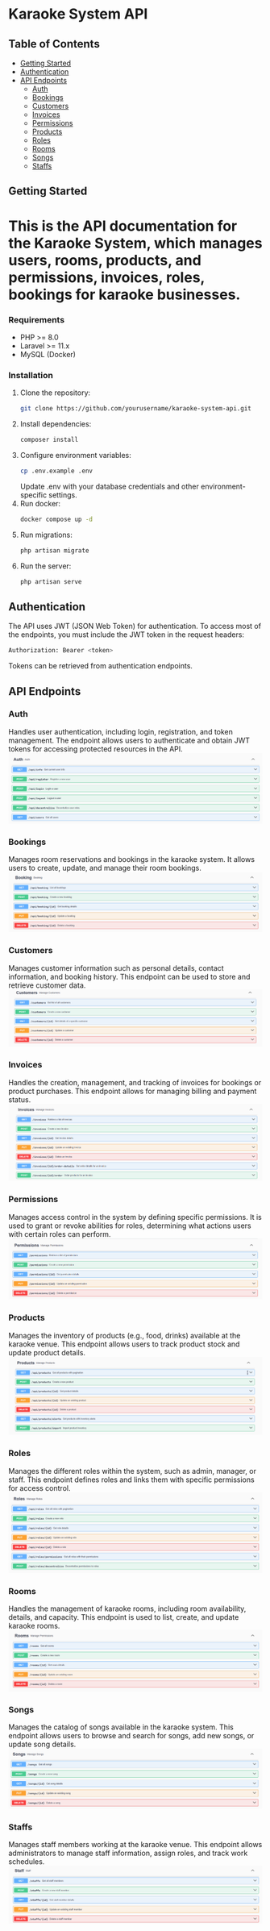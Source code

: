 # Karaoke System API

## Table of Contents
- [Getting Started](#getting-started)
- [Authentication](#authentication)
- [API Endpoints](#api-endpoints)
  - [Auth](#auth)
  - [Bookings](#bookings)
  - [Customers](#customers)
  - [Invoices](#invoices)
  - [Permissions](#permissions)
  - [Products](#products)
  - [Roles](#roles)
  - [Rooms](#rooms)
  - [Songs](#songs)
  - [Staffs](#staffs)

## Getting Started
# This is the API documentation for the **Karaoke System**, which manages users, rooms, products, and permissions, invoices, roles, bookings for karaoke businesses.
### Requirements
- PHP >= 8.0
- Laravel >= 11.x
- MySQL (Docker)

### Installation
1. Clone the repository:
   ```bash
   git clone https://github.com/yourusername/karaoke-system-api.git

2. Install dependencies:
   ```bash
   composer install
3. Configure environment variables:
   ```bash
   cp .env.example .env
   ```
   Update .env with your database credentials and other environment-specific settings.
4. Run docker:
   ```bash
   docker compose up -d
   ```
5. Run migrations:
   ```bash
   php artisan migrate
6. Run the server:
   ```bash
   php artisan serve

## Authentication
The API uses JWT (JSON Web Token) for authentication. To access most of the endpoints, you must include the JWT token in the request headers:
   ```bash
   Authorization: Bearer <token>
   ```
Tokens can be retrieved from authentication endpoints.

## API Endpoints
### Auth
Handles user authentication, including login, registration, and token management. The endpoint allows users to authenticate and obtain JWT tokens for accessing protected resources in the API.
![image](swagger-endpoints-images/auth.png)

### Bookings
Manages room reservations and bookings in the karaoke system. It allows users to create, update, and manage their room bookings.
![image](swagger-endpoints-images/bookings.png)

### Customers
Manages customer information such as personal details, contact information, and booking history. This endpoint can be used to store and retrieve customer data.
![image](swagger-endpoints-images/customers.png)

### Invoices
Handles the creation, management, and tracking of invoices for bookings or product purchases. This endpoint allows for managing billing and payment status.
![image](swagger-endpoints-images/invoices.png)

### Permissions
Manages access control in the system by defining specific permissions. It is used to grant or revoke abilities for roles, determining what actions users with certain roles can perform.
![image](swagger-endpoints-images/permissions.png)

### Products
Manages the inventory of products (e.g., food, drinks) available at the karaoke venue. This endpoint allows users to track product stock and update product details.
![image](swagger-endpoints-images/products.png)

### Roles
Manages the different roles within the system, such as admin, manager, or staff. This endpoint defines roles and links them with specific permissions for access control.
![image](swagger-endpoints-images/roles.png)

### Rooms
Handles the management of karaoke rooms, including room availability, details, and capacity. This endpoint is used to list, create, and update karaoke rooms.
![image](swagger-endpoints-images/rooms.png)

### Songs
Manages the catalog of songs available in the karaoke system. This endpoint allows users to browse and search for songs, add new songs, or update song details.
![image](swagger-endpoints-images/songs.png)

### Staffs
Manages staff members working at the karaoke venue. This endpoint allows administrators to manage staff information, assign roles, and track work schedules.
![image](swagger-endpoints-images/staffs.png)
